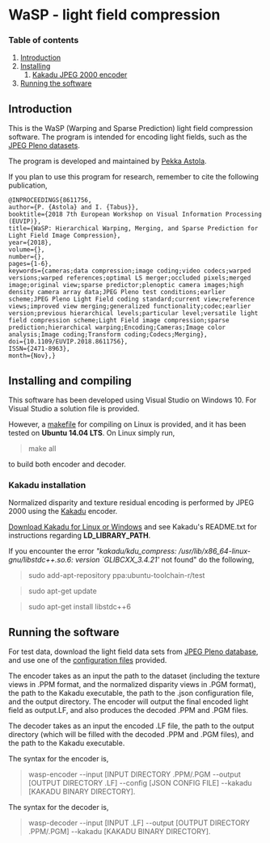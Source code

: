 
# WaSP - light field compression
### Table of contents
 1. [Introduction](#introduction)
 2. [Installing](#installing-and-compiling)
    1. [Kakadu JPEG 2000 encoder](#kakadu-installation)
 3. [Running the software](#running-the-software)

## Introduction

This is the WaSP (Warping and Sparse Prediction) light field compression software. The program is intended for encoding light fields, such as the [JPEG Pleno datasets](https://jpeg.org/plenodb/lf/pleno_lf/). 

The program is developed and maintained by [Pekka Astola](http://www.cs.tut.fi/~astolap/).

If you plan to use this program for research, remember to cite the following publication,

```
@INPROCEEDINGS{8611756,  
author={P. {Astola} and I. {Tabus}},  
booktitle={2018 7th European Workshop on Visual Information Processing (EUVIP)},  
title={WaSP: Hierarchical Warping, Merging, and Sparse Prediction for Light Field Image Compression},  
year={2018},  
volume={},  
number={},  
pages={1-6},  
keywords={cameras;data compression;image coding;video codecs;warped versions;warped references;optimal LS merger;occluded pixels;merged image;original view;sparse predictor;plenoptic camera images;high density camera array data;JPEG Pleno test conditions;earlier scheme;JPEG Pleno Light Field coding standard;current view;reference views;improved view merging;generalized functionality;codec;earlier version;previous hierarchical levels;particular level;versatile light field compression scheme;Light Field image compression;sparse prediction;hierarchical warping;Encoding;Cameras;Image color analysis;Image coding;Transform coding;Codecs;Merging},  
doi={10.1109/EUVIP.2018.8611756},  
ISSN={2471-8963},  
month={Nov},}
```

## Installing and compiling

This software has been developed using Visual Studio on Windows 10. For Visual Studio a solution file is provided. 

However, a [makefile](#[https://github.com/astolap/WaSP/blob/master/makefile](https://github.com/astolap/WaSP/blob/master/makefile)) for compiling on Linux is provided, and it has been tested on **Ubuntu 14.04 LTS**. On Linux simply run, 

>make all

to build both encoder and decoder. 

### Kakadu installation

Normalized disparity and texture residual encoding is performed by JPEG 2000 using the [Kakadu](https://kakadusoftware.com/) encoder.

[Download Kakadu for Linux or Windows](http://kakadusoftware.com/downloads/) and see Kakadu's README.txt for instructions regarding **LD\_LIBRARY\_PATH**. 

If you encounter the error *"kakadu/kdu_compress: /usr/lib/x86_64-linux-gnu/libstdc++.so.6: version `GLIBCXX_3.4.21'* not found" do the following,

>sudo add-apt-repository ppa:ubuntu-toolchain-r/test
 
>sudo apt-get update

>sudo apt-get install libstdc++6

## Running the software

For test data, download the light field data sets from [JPEG Pleno database](https://jpeg.org/plenodb/lf/pleno_lf/), and use one of the [configuration files](https://github.com/astolap/WaSP/blob/master/configuration_files) provided. 

The encoder takes as an input the path to the dataset (including the texture views in .PPM format, and the normalized disparity views in .PGM format), the path to the Kakadu executable, the path to the .json configuration file, and the output directory. The encoder will output the final encoded light field as output.LF, and also produces the decoded .PPM and .PGM files.

The decoder takes as an input the encoded .LF file, the path to the output directory (which will be filled with the decoded .PPM and .PGM files), and the path to the Kakadu executable.

The syntax for the encoder is,
> wasp-encoder --input [INPUT DIRECTORY .PPM/.PGM --output [OUTPUT DIRECTORY .LF] --config [JSON CONFIG FILE] --kakadu [KAKADU BINARY DIRECTORY].

The syntax for the decoder is,
> wasp-decoder --input [INPUT .LF] --output [OUTPUT DIRECTORY .PPM/.PGM] --kakadu [KAKADU BINARY DIRECTORY].
